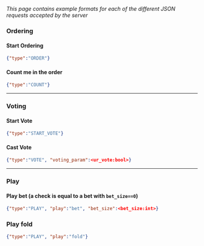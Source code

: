 *This page contains example formats for each of the different JSON requests accepted by the
server*

### Ordering 
#### Start Ordering
```json
{"type":"ORDER"}
```

#### Count me in the order
```json
{"type":"COUNT"}
```
---

### Voting
#### Start Vote
```json
{"type":"START_VOTE"}
```

#### Cast Vote
```json
{"type":"VOTE", "voting_param":<ur_vote:bool>}
```
---

### Play
#### Play bet (a check is equal to a bet with `bet_size==0`)
```json
{"type":"PLAY", "play":"bet", "bet_size":<bet_size:int>}
```

### Play fold
```json
{"type":"PLAY", "play":"fold"}
```
